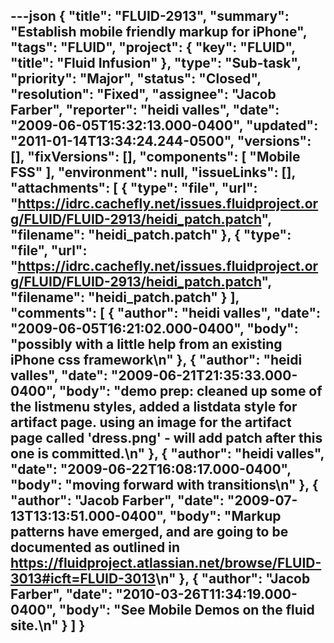 ---json
{
  "title": "FLUID-2913",
  "summary": "Establish mobile friendly markup for iPhone",
  "tags": "FLUID",
  "project": {
    "key": "FLUID",
    "title": "Fluid Infusion"
  },
  "type": "Sub-task",
  "priority": "Major",
  "status": "Closed",
  "resolution": "Fixed",
  "assignee": "Jacob Farber",
  "reporter": "heidi valles",
  "date": "2009-06-05T15:32:13.000-0400",
  "updated": "2011-01-14T13:34:24.244-0500",
  "versions": [],
  "fixVersions": [],
  "components": [
    "Mobile FSS"
  ],
  "environment": null,
  "issueLinks": [],
  "attachments": [
    {
      "type": "file",
      "url": "https://idrc.cachefly.net/issues.fluidproject.org/FLUID/FLUID-2913/heidi_patch.patch",
      "filename": "heidi_patch.patch"
    },
    {
      "type": "file",
      "url": "https://idrc.cachefly.net/issues.fluidproject.org/FLUID/FLUID-2913/heidi_patch.patch",
      "filename": "heidi_patch.patch"
    }
  ],
  "comments": [
    {
      "author": "heidi valles",
      "date": "2009-06-05T16:21:02.000-0400",
      "body": "possibly with a little help from an existing iPhone css framework\n"
    },
    {
      "author": "heidi valles",
      "date": "2009-06-21T21:35:33.000-0400",
      "body": "demo prep: cleaned up some of the listmenu styles, added a listdata style for artifact page. using an image for the artifact page called 'dress.png' - will add patch after this one is committed.\n"
    },
    {
      "author": "heidi valles",
      "date": "2009-06-22T16:08:17.000-0400",
      "body": "moving forward with transitions\n"
    },
    {
      "author": "Jacob Farber",
      "date": "2009-07-13T13:13:51.000-0400",
      "body": "Markup patterns have emerged, and are going to be documented as outlined in <https://fluidproject.atlassian.net/browse/FLUID-3013#icft=FLUID-3013>\n"
    },
    {
      "author": "Jacob Farber",
      "date": "2010-03-26T11:34:19.000-0400",
      "body": "See Mobile Demos on the fluid site.\n"
    }
  ]
}
---

        